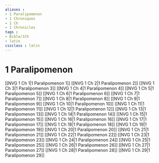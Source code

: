 ```yaml
---
aliases : 
- 1 Paralipomenon
- 1 Chroniques
- 1 Ch
- 1 Chronicles
tags : 
- Bible/1Ch
- latin
cssclass : latin
---
```


# 1 Paralipomenon

[[NVG 1 Ch 1|1 Paralipomenon 1]]
[[NVG 1 Ch 2|1 Paralipomenon 2]]
[[NVG 1 Ch 3|1 Paralipomenon 3]]
[[NVG 1 Ch 4|1 Paralipomenon 4]]
[[NVG 1 Ch 5|1 Paralipomenon 5]]
[[NVG 1 Ch 6|1 Paralipomenon 6]]
[[NVG 1 Ch 7|1 Paralipomenon 7]]
[[NVG 1 Ch 8|1 Paralipomenon 8]]
[[NVG 1 Ch 9|1 Paralipomenon 9]]
[[NVG 1 Ch 10|1 Paralipomenon 10]]
[[NVG 1 Ch 11|1 Paralipomenon 11]]
[[NVG 1 Ch 12|1 Paralipomenon 12]]
[[NVG 1 Ch 13|1 Paralipomenon 13]]
[[NVG 1 Ch 14|1 Paralipomenon 14]]
[[NVG 1 Ch 15|1 Paralipomenon 15]]
[[NVG 1 Ch 16|1 Paralipomenon 16]]
[[NVG 1 Ch 17|1 Paralipomenon 17]]
[[NVG 1 Ch 18|1 Paralipomenon 18]]
[[NVG 1 Ch 19|1 Paralipomenon 19]]
[[NVG 1 Ch 20|1 Paralipomenon 20]]
[[NVG 1 Ch 21|1 Paralipomenon 21]]
[[NVG 1 Ch 22|1 Paralipomenon 22]]
[[NVG 1 Ch 23|1 Paralipomenon 23]]
[[NVG 1 Ch 24|1 Paralipomenon 24]]
[[NVG 1 Ch 25|1 Paralipomenon 25]]
[[NVG 1 Ch 26|1 Paralipomenon 26]]
[[NVG 1 Ch 27|1 Paralipomenon 27]]
[[NVG 1 Ch 28|1 Paralipomenon 28]]
[[NVG 1 Ch 29|1 Paralipomenon 29]]
